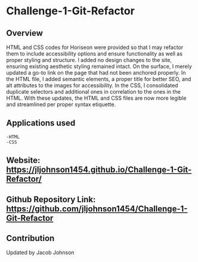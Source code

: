 # Challenge-1-Git-Refactor

## Overview

HTML and CSS codes for Horiseon were provided so that I may refactor them to include accessibility options and ensure functionality as well as proper styling and structure. I added no design changes to the site, ensuring existing aesthetic styling remained intact. On the surface, I merely updated a go-to link on the page that had not been anchored properly. In the HTML file, I added semantic elements, a proper title for better SEO, and alt attributes to the images for accessibility. In the CSS, I consolidated duplicate selectors and additional ones in correlation to the ones in the HTML. With these updates, the HTML and CSS files are now more legible and streamlined per proper syntax etiquette.

## Applications used
    -HTML
    -CSS

## Website: https://jljohnson1454.github.io/Challenge-1-Git-Refactor/

## Github Repository Link: https://github.com/jljohnson1454/Challenge-1-Git-Refactor

## Contribution
Updated by Jacob Johnson